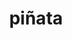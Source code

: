 ---
layout: smileys&emotion
title: piñata
emoji: pinata
permalink: 🪅.html
image: assets/img/3moji/pinata.png
---